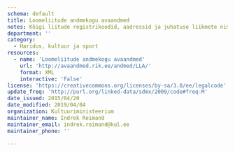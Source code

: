 ```yaml
---
schema: default
title: Loomeliitude andmekogu avaandmed
notes: Kõigi liitude registrikoodid, aadressid ja juhatuse liikmete nimed ning isikukoodid.
department: ''
category:
  - Haridus, kultuur ja sport
resources:
  - name: 'Loomeliitude andmekogu avaandmed'
    url: 'http://avaandmed.rik.ee/andmed/LLA/'
    format: XML
    interactive: 'False'
license: 'https://creativecommons.org/licenses/by-sa/3.0/ee/legalcode'
update_freq: 'http://purl.org/linked-data/sdmx/2009/code#freq-M'
date_issued: 2015/04/20
date_modified: 2019/04/04
organization: Kultuuriministeerium
maintainer_name: Indrek Reimand
maintainer_email: indrek.reimand@kul.ee
maintainer_phone: ''

---
```

